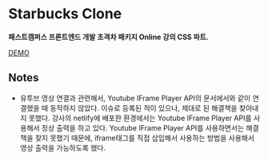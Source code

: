 # Starbucks Clone

**패스트캠퍼스 프론트엔드 개발 초격차 패키지 Online 강의 CSS 파트.**

[DEMO](https://jovial-bohr-b02756.netlify.app)

## Notes
* 유투브 영상 연결과 관련해서, Youtube IFrame Player API의 문서에서와 같이 연결했을 때 동작하지 않았다.
  이슈로 등록된 적이 있으나, 제대로 된 해결책을 찾아내지 못했다.
  강사의 netlify에 배포한 환경에서는 Youtube IFrame Player API를 사용해서 정상 출력을 하고 있다.
  Youtube IFrame Player API를 사용하면서는 해결책을 찾지 못했기 때문에, 
  iframe태그를 직접 삽입해서 사용하는 방법을 사용해서 영상 출력을 가능하도록 했다.
 
